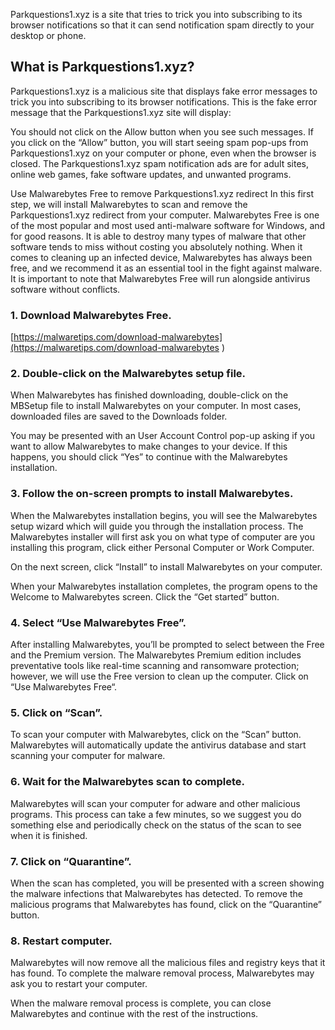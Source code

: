 Parkquestions1.xyz is a site that tries to trick you into subscribing to its browser notifications so that it can send notification spam directly to your desktop or phone.

## What is Parkquestions1.xyz?

Parkquestions1.xyz is a malicious site that displays fake error messages to trick you into subscribing to its browser notifications. This is the fake error message that the Parkquestions1.xyz site will display:

You should not click on the Allow button when you see such messages. If you click on the “Allow” button, you will start seeing spam pop-ups from Parkquestions1.xyz on your computer or phone, even when the browser is closed. The Parkquestions1.xyz spam notification ads are for adult sites, online web games, fake software updates, and unwanted programs.

Use Malwarebytes Free to remove Parkquestions1.xyz redirect
In this first step, we will install Malwarebytes to scan and remove the Parkquestions1.xyz redirect from your computer. Malwarebytes Free is one of the most popular and most used anti-malware software for Windows, and for good reasons. It is able to destroy many types of malware that other software tends to miss without costing you absolutely nothing. When it comes to cleaning up an infected device, Malwarebytes has always been free, and we recommend it as an essential tool in the fight against malware.
It is important to note that Malwarebytes Free will run alongside antivirus software without conflicts.


### 1. Download Malwarebytes Free.
[https://malwaretips.com/download-malwarebytes](https://malwaretips.com/download-malwarebytes )


### 2. Double-click on the Malwarebytes setup file.
When Malwarebytes has finished downloading, double-click on the MBSetup file to install Malwarebytes on your computer. In most cases, downloaded files are saved to the Downloads folder.

You may be presented with an User Account Control pop-up asking if you want to allow Malwarebytes to make changes to your device. If this happens, you should click “Yes” to continue with the Malwarebytes installation.

### 3. Follow the on-screen prompts to install Malwarebytes.
When the Malwarebytes installation begins, you will see the Malwarebytes setup wizard which will guide you through the installation process. The Malwarebytes installer will first ask you on what type of computer are you installing this program, click either Personal Computer or Work Computer.

On the next screen, click “Install” to install Malwarebytes on your computer.

When your Malwarebytes installation completes, the program opens to the Welcome to Malwarebytes screen. Click the “Get started” button.

### 4. Select “Use Malwarebytes Free”.
After installing Malwarebytes, you’ll be prompted to select between the Free and the Premium version. The Malwarebytes Premium edition includes preventative tools like real-time scanning and ransomware protection; however, we will use the Free version to clean up the computer.
Click on “Use Malwarebytes Free“.

### 5. Click on “Scan”.
To scan your computer with Malwarebytes, click on the “Scan” button. Malwarebytes will automatically update the antivirus database and start scanning your computer for malware.

### 6. Wait for the Malwarebytes scan to complete.
Malwarebytes will scan your computer for adware and other malicious programs. This process can take a few minutes, so we suggest you do something else and periodically check on the status of the scan to see when it is finished.

### 7. Click on “Quarantine”.
When the scan has completed, you will be presented with a screen showing the malware infections that Malwarebytes has detected. To remove the malicious programs that Malwarebytes has found, click on the “Quarantine” button.

### 8. Restart computer.
Malwarebytes will now remove all the malicious files and registry keys that it has found. To complete the malware removal process, Malwarebytes may ask you to restart your computer.

When the malware removal process is complete, you can close Malwarebytes and continue with the rest of the instructions.